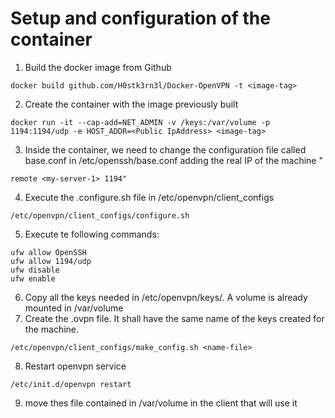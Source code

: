 # Setup and configuration of the container

1. Build the docker image from Github
```
docker build github.com/H0stk3rn3l/Docker-OpenVPN -t <image-tag>
```
2. Create the container with the image previously built
```
docker run -it --cap-add=NET_ADMIN -v /keys:/var/volume -p 1194:1194/udp -e HOST_ADDR=<Public IpAddress> <image-tag>
```
3. Inside the container, we need to change the configuration file called base.conf in /etc/openssh/base.conf adding the real IP of the machine "
```
remote <my-server-1> 1194"
```
4. Execute the .configure.sh file in /etc/openvpn/client_configs
```
/etc/openvpn/client_configs/configure.sh
```
5. Execute te following commands:
```
ufw allow OpenSSH
ufw allow 1194/udp
ufw disable
ufw enable
```
6. Copy all the keys needed in /etc/openvpn/keys/. A volume is already mounted in /var/volume
7. Create the .ovpn file. It shall have the same name of the keys created for the machine.
```
/etc/openvpn/client_configs/make_config.sh <name-file>
```
8. Restart openvpn service
```
/etc/init.d/openvpn restart
```
9. move thes file contained in /var/volume in the client that will use it

